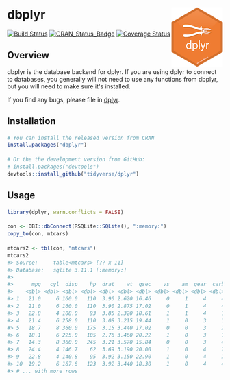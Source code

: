 
<!-- README.md is generated from README.Rmd. Please edit that file -->
dbplyr <img src="man/figures/logo.png" align="right" />
=======================================================

[![Build Status](https://travis-ci.org/tidyverse/dbplyr.svg?branch=master)](https://travis-ci.org/tidyverse/dbplyr) [![CRAN\_Status\_Badge](http://www.r-pkg.org/badges/version/dplyr)](http://cran.r-project.org/package=dbplyr) [![Coverage Status](https://img.shields.io/codecov/c/github/tidyverse/dbplyr/master.svg)](https://codecov.io/github/tidyverse/dbplyr?branch=master)

Overview
--------

dbplyr is the database backend for dplyr. If you are using dplyr to connect to databases, you generally will not need to use any functions from dbplyr, but you will need to make sure it's installed.

If you find any bugs, please file in [dplyr](https://github.com/tidyverse/dplyr).

Installation
------------

``` r
# You can install the released version from CRAN
install.packages("dbplyr")

# Or the the development version from GitHub:
# install.packages("devtools")
devtools::install_github("tidyverse/dplyr")
```

Usage
-----

``` r
library(dplyr, warn.conflicts = FALSE)

con <- DBI::dbConnect(RSQLite::SQLite(), ":memory:")
copy_to(con, mtcars)

mtcars2 <- tbl(con, "mtcars")
mtcars2
#> Source:     table<mtcars> [?? x 11]
#> Database:   sqlite 3.11.1 [:memory:]
#> 
#>      mpg   cyl  disp    hp  drat    wt  qsec    vs    am  gear  carb
#>    <dbl> <dbl> <dbl> <dbl> <dbl> <dbl> <dbl> <dbl> <dbl> <dbl> <dbl>
#> 1   21.0     6 160.0   110  3.90 2.620 16.46     0     1     4     4
#> 2   21.0     6 160.0   110  3.90 2.875 17.02     0     1     4     4
#> 3   22.8     4 108.0    93  3.85 2.320 18.61     1     1     4     1
#> 4   21.4     6 258.0   110  3.08 3.215 19.44     1     0     3     1
#> 5   18.7     8 360.0   175  3.15 3.440 17.02     0     0     3     2
#> 6   18.1     6 225.0   105  2.76 3.460 20.22     1     0     3     1
#> 7   14.3     8 360.0   245  3.21 3.570 15.84     0     0     3     4
#> 8   24.4     4 146.7    62  3.69 3.190 20.00     1     0     4     2
#> 9   22.8     4 140.8    95  3.92 3.150 22.90     1     0     4     2
#> 10  19.2     6 167.6   123  3.92 3.440 18.30     1     0     4     4
#> # ... with more rows
```
